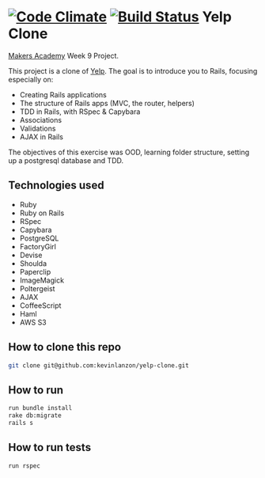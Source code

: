 [![Code Climate](https://codeclimate.com/github/kevinlanzon/yelp-clone/badges/gpa.svg)](https://codeclimate.com/github/kevinlanzon/yelp-clone)
[![Build Status](https://travis-ci.org/kevinlanzon/yelp-clone.svg?branch=master)](https://travis-ci.org/kevinlanzon/yelp-clone)
Yelp Clone
==========
[Makers Academy](http://www.makersacademy.com) Week 9 Project.

This project is a clone of [Yelp](http://www.yelp.co.uk/). The goal is to introduce you to Rails, focusing especially on:

- Creating Rails applications
- The structure of Rails apps (MVC, the router, helpers)
- TDD in Rails, with RSpec & Capybara
- Associations
- Validations
- AJAX in Rails

The objectives of this exercise was OOD, learning folder structure, setting up a postgresql database and TDD.

Technologies used
----
- Ruby
- Ruby on Rails
- RSpec
- Capybara
- PostgreSQL
- FactoryGirl
- Devise
- Shoulda
- Paperclip
- ImageMagick
- Poltergeist
- AJAX
- CoffeeScript
- Haml
- AWS S3

How to clone this repo
----
```sh
git clone git@github.com:kevinlanzon/yelp-clone.git
```

How to run
----
```sh
run bundle install
rake db:migrate
rails s
```

How to run tests
----
```sh
run rspec
```
